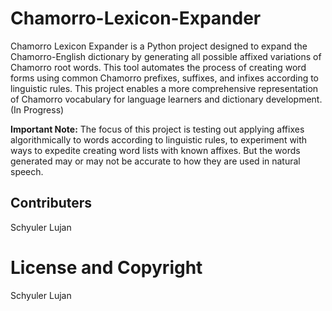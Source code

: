 # Chamorro-Lexicon-Expander

Chamorro Lexicon Expander is a Python project designed to expand the Chamorro-English dictionary by generating all possible affixed variations of Chamorro root words. This tool automates the process of creating word forms using common Chamorro prefixes, suffixes, and infixes according to linguistic rules. This project enables a more comprehensive representation of Chamorro vocabulary for language learners and dictionary development. (In Progress)

**Important Note:** The focus of this project is testing out applying affixes algorithmically to words according to linguistic rules, to experiment with ways to expedite creating word lists with known affixes. But the words generated may or may not be accurate to how they are used in natural speech.

## Contributers
Schyuler Lujan

# License and Copyright
Schyuler Lujan

